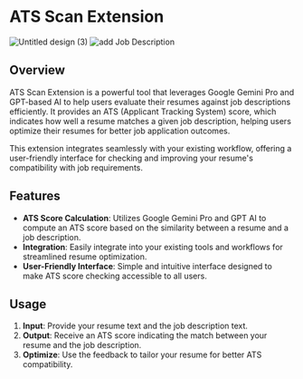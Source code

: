 

# ATS Scan Extension

![Untitled design (3)](https://github.com/Vishal8700/ATS-SCAN-EDGE-CHROME-EXTENSION/assets/97828106/00975035-e8ba-4f4d-ba7e-e5264b7c4403)
![add Job Description](https://github.com/Vishal8700/ATS-SCAN-EDGE-CHROME-EXTENSION/assets/97828106/41c9af3d-887c-4b87-9973-9c7085bd0a44)


## Overview

ATS Scan Extension is a powerful tool that leverages Google Gemini Pro and GPT-based AI to help users evaluate their resumes against job descriptions efficiently. It provides an ATS (Applicant Tracking System) score, which indicates how well a resume matches a given job description, helping users optimize their resumes for better job application outcomes.

This extension integrates seamlessly with your existing workflow, offering a user-friendly interface for checking and improving your resume's compatibility with job requirements.

## Features

- **ATS Score Calculation**: Utilizes Google Gemini Pro and GPT AI to compute an ATS score based on the similarity between a resume and a job description.
- **Integration**: Easily integrate into your existing tools and workflows for streamlined resume optimization.
- **User-Friendly Interface**: Simple and intuitive interface designed to make ATS score checking accessible to all users.

## Usage

1. **Input**: Provide your resume text and the job description text.
2. **Output**: Receive an ATS score indicating the match between your resume and the job description.
3. **Optimize**: Use the feedback to tailor your resume for better ATS compatibility.





